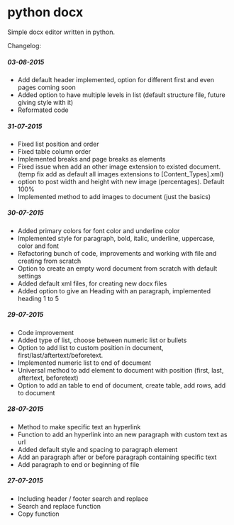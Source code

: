# python docx

Simple docx editor written in python.

Changelog:
##### 03-08-2015
- Add default header implemented, option for different first and even pages coming soon
- Added option to have multiple levels in list (default structure file, future giving style with it)
- Reformated code

##### 31-07-2015
- Fixed list position and order
- Fixed table column order
- Implemented breaks and page breaks as elements
- Fixed issue when add an other image extension to existed document. (temp fix add as default all images extensions to [Content_Types].xml)
- option to post width and height with new image (percentages). Default 100%
- Implemented method to add images to document (just the basics)

##### 30-07-2015
- Added primary colors for font color and underline color
- Implemented style for paragraph, bold, italic, underline, uppercase, color and font
- Refactoring bunch of code, improvements and working with file and creating from scratch
- Option to create an empty word document from scratch with default settings
- Added default xml files, for creating new docx files
- Added option to give an Heading with an paragraph, implemented heading 1 to 5

##### 29-07-2015
- Code improvement
- Added type of list, choose between numeric list or bullets
- Option to add list to custom position in document, first/last/aftertext/beforetext.
- Implemented numeric list to end of document
- Universal method to add element to document with position (first, last, aftertext, beforetext)
- Option to add an table to end of document, create table, add rows, add to document

##### 28-07-2015
- Method to make specific text an hyperlink
- Function to add an hyperlink into an new paragraph with custom text as url
- Added default style and spacing to paragraph element
- Add an paragraph after or before paragraph containing specific text
- Add paragraph to end or beginning of file

##### 27-07-2015
- Including header / footer search and replace
- Search and replace function
- Copy function